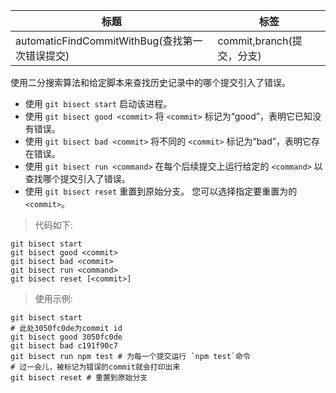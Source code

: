 | 标题                                           | 标签                      |
| ---------------------------------------------- | ------------------------- |
| automaticFindCommitWithBug(查找第一次错误提交) | commit,branch(提交，分支) |

使用二分搜索算法和给定脚本来查找历史记录中的哪个提交引入了错误。

- 使用 `git bisect start` 启动该进程。
- 使用 `git bisect good <commit>` 将 `<commit>` 标记为“good”，表明它已知没有错误。
- 使用 `git bisect bad <commit>` 将不同的 `<commit>` 标记为“bad”，表明它存在错误。
- 使用 `git bisect run <command>` 在每个后续提交上运行给定的 `<command>` 以查找哪个提交引入了错误。
- 使用 `git bisect reset` 重置到原始分支。 您可以选择指定要重置为的 `<commit>`。

> 代码如下:

```shell
git bisect start
git bisect good <commit>
git bisect bad <commit>
git bisect run <command>
git bisect reset [<commit>]
```

> 使用示例:

```shell
git bisect start
# 此处3050fc0de为commit id
git bisect good 3050fc0de
git bisect bad c191f90c7
git bisect run npm test # 为每一个提交运行 `npm test`命令
# 过一会儿，被标记为错误的commit就会打印出来
git bisect reset # 重置到原始分支
```
